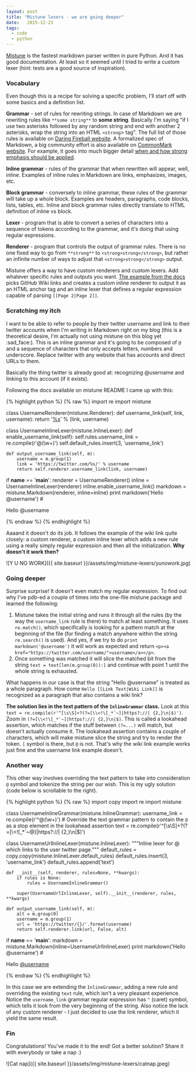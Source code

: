 ```yaml
---
layout: post
title: "Mistune lexers - we are going deeper"
date:   2015-12-21
tags:
  - code
  - python
---
```


[Mistune](https://github.com/lepture/mistune) is the fastest markdown parser
written in pure Python. And it has good documentation. At least so it seemed
until I tried to write a custom lexer (hint: tests are a good source of inspiration).

### Vocabulary

Even though this is a recipe for solving a specific problem, I'll start off with
some basics and a definition list.

**Grammar** - set of rules for rewriting strings. In case of Markdown we are
rewriting rules like `**some string**` to **some string**. Basically I'm saying
"if I use two asterisks followed by any random string
and end with another 2 asterisks, wrap the string into an HTML `<strong`> tag".
The full list of those rules is available on [Daring Fireball website](https://daringfireball.net/projects/markdown/).
A formalized spec of Markdown, a big community effort is also available on
[CommonMark website](http://commonmark.org/). For example, it goes into much bigger detail [when
and how strong emphasis should be applied](http://spec.commonmark.org/0.22/#emphasis-and-strong-emphasis).

**Inline grammar** - rules of the grammar that when rewritten will appear, well, inline.
Examples of inline rules in Markdown are links, emphasizes, images, etc.

**Block grammar** - conversely to inline grammar, these rules of the grammar will
take up a whole block. Examples are headers, paragraphs, code blocks, lists, tables,
etc. Inline and block grammar rules directly translate to HTML definition of
inline vs block.

**Lexer** - program that is able to convert a series of characters into a
sequence of tokens according to the grammar, and it's doing that using regular
expressions.

**Renderer** - program that controls the output of grammar rules. There is no
one fixed way to go from `**strong**` to `<strong>strong</strong>`, but rather an
infinite number of ways to adjust that `<strong>strong</strong>` output.

Mistune offers a way to have custom renderers and custom lexers.
Add whatever specific rules and outputs you want. [The example from the docs](https://github.com/lepture/mistune/blob/master/README.rst#lexers) picks GitHub Wiki links and creates a custom inline renderer to output it as an HTML anchor
tag and an inline lexer that defines a regular expression capable of parsing
`[[Page 2|Page 2]]`.

### Scratching my itch

I want to be able to refer to people by their twitter username and link to their
twitter accounts when I'm writing in Markdown right on my blog (this is a theoretical
desire, I'm actually not using mistune on this blog yet :sad_face:). This is an inline grammar and it's
going to be composed of `@` and a sequence of characters that only accepts letters,
numbers and underscore. Replace twitter with any website that has accounts and direct
URLs to them.

Basically the thing twitter is already good at: recognizing @username and linking
to this account (if it exists).

Following the docs available on mistune README I came up with this:

{% highlight python %}
{% raw %}
import re
import mistune


class UsernameRenderer(mistune.Renderer):
    def username_link(self, link, username):
        return '<a href="%s">%s</a>' % (link, username)


class UsernameInlineLexer(mistune.InlineLexer):
    def enable_username_link(self):
        self.rules.username_link = re.compile(r'@(\w+)')
        self.default_rules.insert(3, 'username_link')

    def output_username_link(self, m):
        username = m.group(1)
        link = 'https://twitter.com/%s/' % username
        return self.renderer.username_link(link, username)


if __name__ == '__main__':
    renderer = UsernameRenderer()
    inline = UsernameInlineLexer(renderer)
    inline.enable_username_link()
    markdown = mistune.Markdown(renderer, inline=inline)
    print markdown('Hello @username')
    # <p>Hello @username</p>
{% endraw %}
{% endhighlight %}

Aaaand it doesn't do its job. It follows the example of the wiki link
quite closely: a custom renderer, a custom inline lexer which adds a new rule
using a really simply regular expression and then all the initialization. **Why
doesn't it work then?**

![Y U NO WORK]({{ site.baseurl }}/assets/img/mistune-lexers/yunowork.jpg)

### Going deeper

Surprise surprise! It doesn't even match my regular expression. To find out why I've
pdb-ed a couple of times into the one-file mistune package and learned the
following:

1. Mistune takes the initial string and runs it through all the rules (by the way
the `username_link` rule is there) to match at least something. It uses `re.match()`,
which specifically is looking for a pattern match at the beginning of the file
(for finding a match anywhere within the string `re.search()` is used). And yes, if we
try to do `print markdown('@username')` it will work as expected and return
`<p><a href="https://twitter.com/username/">username</a></p>`.
2. Once something was matched it will slice the matched bit from the string
`text = text[len(m.group(0)):]` and continue with point 1 until the whole string
is exhausted.

What happens in our case is that the string "Hello @username" is treated as a
whole paragraph. How come `Hello [[Link Text|Wiki Link]]` is recognized as a paragraph
that also contains a wiki link?

**The solution lies in the text pattern of the `InlineGrammar` class.** Look at this
``text = re.compile(r'^[\s\S]+?(?=[\\<!\[_*`~]|https?://| {2,}\n|$)')``. Zoom in
``(?=[\\<!\[_*`~]|https?://| {2,}\n|$)``. This is called a lookahead assertion, which
matches if the stuff between `(?=...)` will match, but doesn't actually consume it.
The lookahead assertion contains a couple of characters, which will make mistune
slice the string and try to render the token. `[` symbol is there, but `@` is not.
That's why the wiki link example works just fine and the username link example
doesn't.

### Another way

This other way involves overriding the text pattern to take into consideration
`@` symbol and tokenize the string per our wish. This is my ugly solution (code
below is scrollable to the right).


{% highlight python %}
{% raw %}
import copy
import re
import mistune


class UsernameInlineGrammar(mistune.InlineGrammar):
    username_link = re.compile(r'^@(\w+)')
    # Override the text grammar pattern to contain the `@` as a stop element in the lookahead assertion
    text = re.compile(r'^[\s\S]+?(?=[\\<!\[_*`~@]|https?://| {2,}\n|$)')


class UsernameUrlInlineLexer(mistune.InlineLexer):
    """Inline lexer for @<username> which links to the user twitter page."""
    default_rules = copy.copy(mistune.InlineLexer.default_rules)
    default_rules.insert(3, 'username_link')
    default_rules.append('text')

    def __init__(self, renderer, rules=None, **kwargs):
        if rules is None:
            rules = UsernameInlineGrammar()

        super(UsernameUrlInlineLexer, self).__init__(renderer, rules, **kwargs)

    def output_username_link(self, m):
        alt = m.group(0)
        username = m.group(1)
        url = 'https://twitter/{}/'.format(username)
        return self.renderer.link(url, False, alt)

if __name__ == '__main__':
    markdown = mistune.Markdown(inline=UsernameUrlInlineLexer)
    print markdown('Hello @username')
    # <p>Hello <a href="https://twitter/username/">@username</a></p>
{% endraw %}
{% endhighlight %}


In this case we are extending the `InlineGrammar`, adding a new rule and
overriding the existing `text` rule, which isn't a very pleasant experience.
Notice the `username_link` grammar regular expression has `^` (caret) symbol,
which tells it look from the very beginning of the string. Also notice the lack
of any custom renderer - I just decided to use the link renderer, which it yield
the same result.

### Fin

Congratulations! You've made it to the end! Got a better solution? Share it with
everybody or take a nap :)

![Cat nap]({{ site.baseurl }}/assets/img/mistune-lexers/catnap.jpeg)


